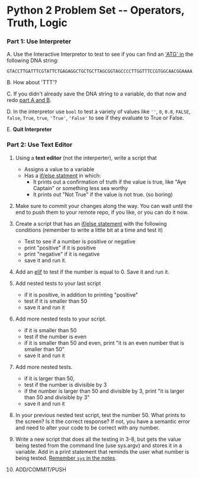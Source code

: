 Python 2 Problem Set -- Operators, Truth, Logic
===================

### Part 1: Use Interpreter

A. Use the Interactive Interpretor to test to see if you can find an ['ATG' in](../pfb.md/#membership-operators) the following DNA string:

```
GTACCTTGATTTCGTATTCTGAGAGGCTGCTGCTTAGCGGTAGCCCCTTGGTTTCCGTGGCAACGGAAAA
```

B. How about 'TTT'?

C. If you didn't already save the DNA string to a variable, do that now and redo [part A and B](../pfb.md/#membership-operators).

D. In the interpretor use `bool` to test a variety of values like `''`, `0`, `0.0`, `FALSE`, `false`, `True`, `true`, `'True'`, `'False'` to see if they evaluate to True or False.

E. __Quit Interpreter__

### Part 2: Use Text Editor

1. Using a **text editor** (not the interperter), write a script that 
    - Assigns a value to a variable
    - Has a [if/else statment](../pfb.md/#logic-control-statements) in which:
       - It prints out a confirmation of truth if the value is true, like "Aye Captain" or something less sea worthy
       - It prints out "Not True" if the value is not true. (so boring)

2. Make sure to commit your changes along the way. You can wait until the end to push them to your remote repo, if you like, or you can do it now. 



3. Create a script that has an [if/else statement](../pfb.md/#if-statement) with the following conditions (remember to write a little bit at a time and test it)
    - Test to see if a number is positive or negative
    - print "positive" if it is positive
    - print "negative" if it is negative
    - save it and run it.
4. Add an [elif](../pfb.md/#ifelif) to test if the number is equal to 0. Save it and run it.

5. Add nested tests to your last script
    - if it is positive, in addition to printing "positive"
    - test if it is smaller than 50
    - save it and run it    
            
6. Add more nested tests to your script.
    - if it is smaller than 50
    - test if the number is even
    - if it is smaller than 50 and even, print "it is an even number that is smaller than 50"
    - save it and run it
         
7. Add more nested tests.  
    -  if it is larger than 50,  
    -  test if the number is divisible by 3  
    -  if the number is larger than 50 and divisible by 3, print "it is larger than 50 and divisible by 3"  
    -  save it and run it

8. In your previous nested test script, test the number 50. What prints to the screen? Is it the correct response? If not, you have a semantic error and need to alter your code to be correct with any number.  

9. Write a new script that does all the testing in 3-8, but gets the value being tested from the command line (use sys.argv) and stores it in a variable. Add in a print statement that reminds the user what number is being tested. [Remember `sys` in the notes](../pfb.md/#command-line-parameters-a-special-built-in-list). 

10. ADD/COMMIT/PUSH

